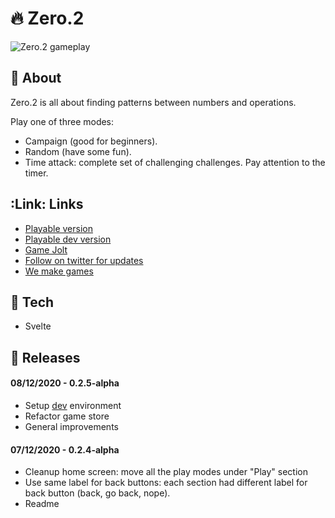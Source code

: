 # :fire: Zero.2

![Zero.2 gameplay](https://github.com/OleksandrDemian/zero-2/public/images/example.png)

## :gem: About
Zero.2 is all about finding patterns between numbers and operations.

Play one of three modes:
- Campaign (good for beginners).
- Random (have some fun).
- Time attack: complete set of challenging challenges. Pay attention to the timer.

## :Link: Links
- [Playable version](https://zero.oleksandrdemian.tech/)
- [Playable dev version](https://zero-dev.oleksandrdemian.tech/)
- [Game Jolt](https://gamejolt.com/games/zero-2/562698)
- [Follow on twitter for updates](https://twitter.com/9zemian5)
- [We make games](https://www.wemake.games/games/zero-2)

## :floppy_disk: Tech
- Svelte

## :rocket: Releases
#### 08/12/2020 - 0.2.5-alpha
- Setup [dev](https://zero-dev.oleksandrdemian.tech/) environment
- Refactor game store
- General improvements

#### 07/12/2020 - 0.2.4-alpha
- Cleanup home screen: move all the play modes under "Play" section
- Use same label for back buttons: each section had different label for back button (back, go back, nope).
- Readme
